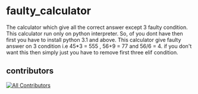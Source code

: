 # faulty_calculator
The calculator which give all the correct answer except 3 faulty condition.
This calculator run only on python interpreter. So, of you dont have then first you have to install python 3.1 and above.
This calculator give faulty answer on 3 condition i.e 45*3 = 555 , 56+9 = 77 and 56/6 = 4.
if you don't want this then simply just you have to remove first three elif condition.

## contributors
[![All Contributors](https://img.shields.io/badge/all_contributors-2-orange.svg?style=flat-square)](#contributors-)

